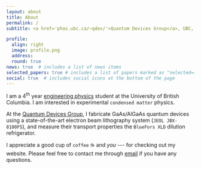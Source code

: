 ```yaml
---
layout: about
title: About
permalink: /
subtitle: <a href='phas.ubc.ca/~qdev/'>Quantum Devices Group</a>, UBC, Vancouver

profile:
  align: right
  image: profile.png
  address: 
  round: true
news: true  # includes a list of news items
selected_papers: true # includes a list of papers marked as "selected={true}"
social: true  # includes social icons at the bottom of the page
---
```


I am a 4<sup>th</sup> year [engineering physics](https://www.engphys.ubc.ca/) student at the University of British Columbia. I am interested in experimental `condensed matter` physics. 

At the <a href="https://phas.ubc.ca/~qdev/">Quantum Devices Group</a>, I fabricate GaAs/AlGaAs quantum devices using a state-of-the-art electron beam lithography system (`JEOL JBX-8100FS`), and measure their transport properties the `BlueFors XLD` dilution refrigerator.  

I appreciate a good cup of `coffee` ☕ and _you_ --- for checking out my website.  Please feel free to contact me through <a href="mailto:raysu@student.ubc.ca">email</a> if you have any questions. 
